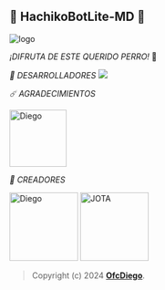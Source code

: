 ## 🐶 HachikoBotLite-MD 🐶

![logo](https://telegra.ph/file/f3b56b90b1725b62cd5d8.jpg)

*¡DIFRUTA DE ESTE QUERIDO PERRO!* 🐶

*🌟 DESARROLLADORES*
<a href="https://github.com/OfcDiego/HachikoBotLite-MD/graphs/contributors">
<img src="https://contrib.rocks/image?repo=OfcDiego/HachikoBotLite-MD" /> 
</a>

*☄️ AGRADECIMIENTOS*

<a
href="https://github.com/BrunoSobrino"><img src="https://telegra.ph/file/560191203b6749133bcf4.jpg" width="100" height="100" alt="Diego"/></a>

*👑 CREADORES*

<a
href="https://github.com/OfcDiego"><img src="https://github.com/OfcDiego.png" width="120" height="120" alt="Diego"/></a> <a
href="https://github.com/HACHEJOTA"><img src="https://github.com/HACHEJOTA.png" width="120" height="120" alt="JOTA"/></a>
> Copyright (c) 2024 **[OfcDiego](https://github.com/OfcDiego/HachikoBotLite-MD)**.
